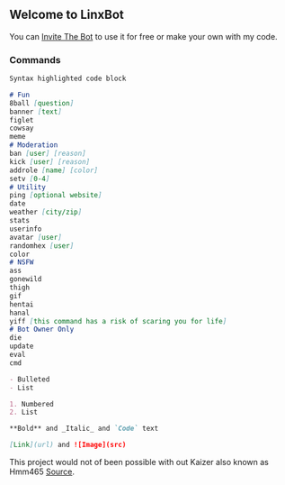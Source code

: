 ## Welcome to LinxBot

You can [Invite The Bot](https://discordapp.com/oauth2/authorize?client_id=660599895920738354&permissions=8&scope=bot) to use it for free or make your own with my code.

### Commands


```markdown
Syntax highlighted code block

# Fun
8ball [question]
banner [text]
figlet
cowsay
meme
# Moderation
ban [user] [reason]
kick [user] [reason]
addrole [name] [color]
setv [0-4]
# Utility
ping [optional website]
date
weather [city/zip]
stats
userinfo
avatar [user]
randomhex [user]
color
# NSFW
ass
gonewild
thigh
gif
hentai
hanal
yiff [this command has a risk of scaring you for life]
# Bot Owner Only
die
update
eval
cmd

- Bulleted
- List

1. Numbered
2. List

**Bold** and _Italic_ and `Code` text

[Link](url) and ![Image](src)
```

This project would not of been possible with out Kaizer also known as Hmm465 [Source](https://github.com/JakobTheFurry/KaiBot?files=1).
